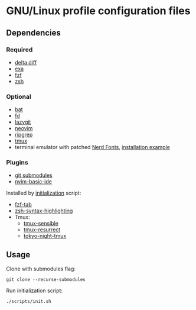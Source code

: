 # GNU/Linux profile configuration files

## Dependencies

### Required

- [delta diff](https://github.com/dandavison/delta#readme)
- [exa](https://github.com/ogham/exa#readme)
- [fzf](https://github.com/junegunn/fzf#readme)
- [zsh](https://github.com/ohmyzsh/ohmyzsh#readme)

### Optional

- [bat](https://github.com/sharkdp/bat#readme)
- [fd](https://github.com/sharkdp/fd)
- [lazygit](https://github.com/jesseduffield/lazygit#readme)
- [neovim](https://github.com/neovim/neovim#readme)
- [ripgrep](https://github.com/BurntSushi/ripgrep#readme)
- [tmux](https://github.com/tmux/tmux#readme)
- terminal emulator with patched [Nerd Fonts](https://github.com/ryanoasis/nerd-fonts#readme), [installation example](https://github.com/ryanoasis/nerd-fonts/tree/master/patched-fonts/Hack#linux)

### Plugins 

- [git submodules](.gitmodules)
- [nvim-basic-ide](https://github.com/michalsvorc/nvim-basic-ide#readme)

Installed by [initialization](scripts/init.sh) script:

- [fzf-tab](https://github.com/Aloxaf/fzf-tab#readme)
- [zsh-syntax-highlighting](https://github.com/zsh-users/zsh-syntax-highlighting#readme)
- Tmux:
  - [tmux-sensible](https://github.com/tmux-plugins/tmux-sensible#readme)
  - [tmux-resurrect](https://github.com/tmux-plugins/tmux-resurrect#readme)
  - [tokyo-night-tmux](https://github.com/janoamaral/tokyo-night-tmux#readme)

## Usage

Clone with submodules flag:

```shell
git clone --recurse-submodules
```

Run initialization script:

```shell
./scripts/init.sh
```
